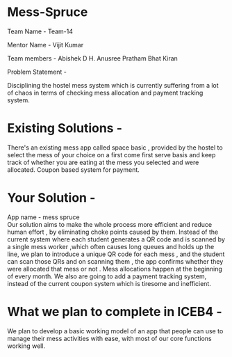 # Mess-Spruce
Team Name - Team-14

Mentor Name - Vijit Kumar

Team members - 
Abishek D
H. Anusree
Pratham Bhat
Kiran 

Problem Statement - 

Disciplining  the hostel mess system which is currently suffering from a lot of chaos in terms of checking mess allocation and payment tracking system.

# Existing Solutions - 

There's an existing mess app called space basic , provided by the hostel to select the mess of your choice on a first come first serve basis and keep track of whether you are eating at the mess you selected and were allocated.
Coupon based system for payment.

# Your Solution -
App name - mess spruce<br>
Our solution aims to make the whole process more efficient and reduce human effort , by eliminating choke points caused by them.
Instead of the current system where each student generates a QR code and is scanned by a single mess worker ,which often causes long queues and holds up the line, we plan to introduce a unique QR code for each mess , and the student can scan those QRs and on scanning them , the app confirms whether they were allocated that mess or not . Mess allocations happen at the beginning of every month.
We also are going to add a payment tracking system, instead of the current coupon system which is tiresome and inefficient.

# What we plan to complete in ICEB4 -

We plan to develop a basic working model of an app that people can use to manage their mess activities with ease, with most of our core functions working well.
